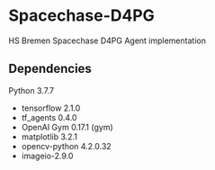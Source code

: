 # Spacechase-D4PG
HS Bremen Spacechase D4PG Agent implementation

## Dependencies

Python 3.7.7
- tensorflow 2.1.0
- tf_agents 0.4.0
- OpenAI Gym 0.17.1 (gym)
- matplotlib 3.2.1
- opencv-python 4.2.0.32
- imageio-2.9.0
